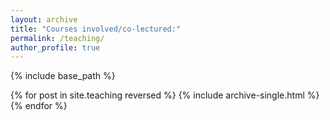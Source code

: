 ```yaml
---
layout: archive
title: "Courses involved/co-lectured:"
permalink: /teaching/
author_profile: true
---
```


{% include base_path %}

{% for post in site.teaching reversed %}
  {% include archive-single.html %}
{% endfor %}
